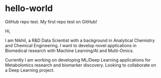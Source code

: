 # hello-world
GitHub repo test.
My first repo test on GitHub!

Hi, 

I am Nikhil, a R&D Data Scientist with a background in Analytical Chemistry and Chemical Engineering. 
I want to develop novel applications in Biomedical research with Machine Learning/AI and Multi-Omics.

Currently I am working on developing ML/Deep Learning applications for Metabolomics research and biomarker discovery.
Looking to collaborate on a Deep Learning project.
